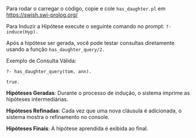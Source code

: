 Para rodar o carregar o código, copie e cole `has_daughter.pl` em https://swish.swi-prolog.org/ 

Para Induzir a Hipótese execute o seguinte comando no prompt: `?- induce(Hyp).`

Após a hipótese ser gerada, você pode testar consultas diretamente usando a função `has_daughter_query/2.`

Exemplo de Consulta Válida:

`?- has_daughter_query(tom, ann).`

`true.`

**Hipóteses Geradas**: Durante o processo de indução, o sistema imprime as hipóteses intermediárias.

**Hipóteses Refinadas**: Cada vez que uma nova cláusula é adicionada, o sistema mostra o refinamento no console.

**Hipóteses Finais**: A hipótese aprendida é exibida ao final.
